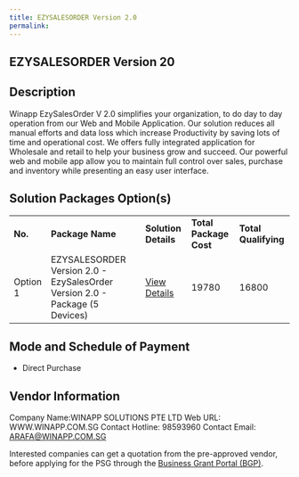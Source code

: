 ```yaml
---
title: EZYSALESORDER Version 2.0
permalink: 
---
```


## EZYSALESORDER Version 20

## Description

Winapp EzySalesOrder V 2.0  simplifies your organization, to do day to day operation from our Web and Mobile Application. Our solution reduces all manual efforts and data loss which increase Productivity by saving lots of time and operational cost. We offers fully integrated application for Wholesale and retail to help your business grow and succeed. Our powerful web and mobile app allow you to maintain full control over sales, purchase and inventory while presenting an easy user interface.

## Solution Packages Option(s)

<table>
<tr>
<td><b>No.</b></td>
<td><b>Package Name</b></td>
<td><b>Solution Details</b></td>
<td><b>Total Package Cost</b></td>
<td><b>Total Qualifying</b></td>
</tr>
<tr>
<td>Option 1</td>
<td>EZYSALESORDER Version 2.0 - EzySalesOrder Version 2.0 - Package (5 Devices)</td>
<td><a href='https://www.gobusiness.gov.sg/images/psg/Desensitised_WINAPP_20200264_Annex_3_Part_2.pdf'>View Details</a></td>
<td>19780</td>
<td>16800</td>
</tr>
</table>

## Mode and Schedule of Payment

 - Direct Purchase

## Vendor Information

 Company Name:WINAPP SOLUTIONS PTE LTD 
Web URL: WWW.WINAPP.COM.SG 
Contact Hotline: 98593960 
Contact Email: ARAFA@WINAPP.COM.SG 


Interested companies can get a quotation from the pre-approved vendor, before applying for the PSG through the <a href='https://www.businessgrants.gov.sg/'>Business Grant Portal (BGP)</a>.
